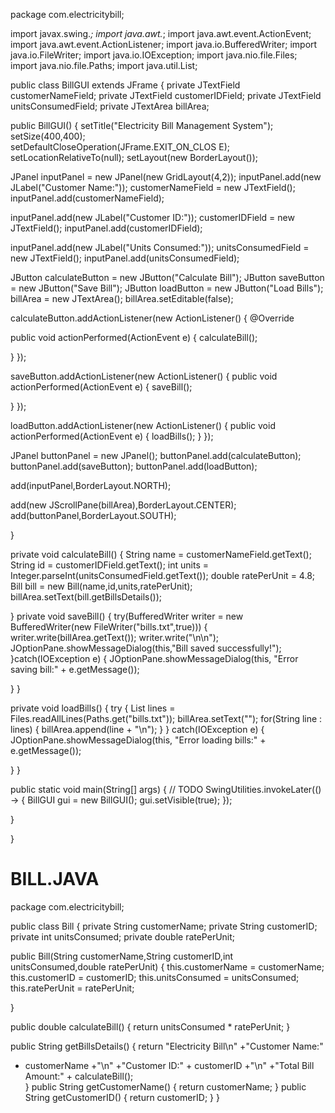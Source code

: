 package com.electricitybill; 
 
import javax.swing.*; 
import java.awt.*; 
import java.awt.event.ActionEvent; 
import java.awt.event.ActionListener; 
import java.io.BufferedWriter; 
import java.io.FileWriter; 
import java.io.IOException; 
import java.nio.file.Files; 
import java.nio.file.Paths; 
import java.util.List; 
 
public class BillGUI extends JFrame { 
private JTextField customerNameField; 
private JTextField customerIDField; 
private JTextField unitsConsumedField; 
private JTextArea billArea; 
 
public BillGUI() { 
setTitle("Electricity Bill Management System"); 
setSize(400,400);   
setDefaultCloseOperation(JFrame.EXIT_ON_CLOS 
E); 
setLocationRelativeTo(null); 
setLayout(new BorderLayout()); 
 
JPanel inputPanel = new JPanel(new 
GridLayout(4,2)); 
inputPanel.add(new JLabel("Customer Name:")); 
customerNameField = new JTextField(); 
inputPanel.add(customerNameField); 
 
inputPanel.add(new JLabel("Customer ID:")); 
customerIDField = new JTextField(); 
inputPanel.add(customerIDField); 
 
inputPanel.add(new JLabel("Units Consumed:")); 
unitsConsumedField = new JTextField(); 
inputPanel.add(unitsConsumedField); 
 
JButton calculateButton = new JButton("Calculate 
Bill"); 
JButton saveButton = new JButton("Save Bill"); 
JButton loadButton = new JButton("Load Bills"); 
billArea = new JTextArea(); 
billArea.setEditable(false); 
 
calculateButton.addActionListener(new 
ActionListener() { 
@Override 
  
public void actionPerformed(ActionEvent e) { 
calculateBill(); 
 
} 
}); 
 
saveButton.addActionListener(new ActionListener() 
{ 
public void actionPerformed(ActionEvent e) { 
saveBill(); 
 
} 
}); 
 
loadButton.addActionListener(new ActionListener() 
{ 
public void actionPerformed(ActionEvent e) { 
loadBills(); 
} 
}); 
 
JPanel buttonPanel = new JPanel(); 
buttonPanel.add(calculateButton); 
buttonPanel.add(saveButton); 
buttonPanel.add(loadButton); 
 
 
add(inputPanel,BorderLayout.NORTH); 
  
add(new 
JScrollPane(billArea),BorderLayout.CENTER); 
add(buttonPanel,BorderLayout.SOUTH); 
 
} 
 
private void calculateBill() { 
String name = customerNameField.getText(); 
String id = customerIDField.getText(); 
int units = 
Integer.parseInt(unitsConsumedField.getText()); 
double ratePerUnit = 4.8; 
Bill bill = new Bill(name,id,units,ratePerUnit); 
billArea.setText(bill.getBillsDetails()); 
 
} 
private void saveBill() { 
try(BufferedWriter writer = new 
BufferedWriter(new FileWriter("bills.txt",true))) { 
writer.write(billArea.getText()); 
writer.write("\n\n"); 
JOptionPane.showMessageDialog(this,"Bill saved 
successfully!"); 
}catch(IOException e) { 
JOptionPane.showMessageDialog(this, "Error 
saving bill:" + e.getMessage()); 
 
} 
} 
 
private void loadBills() { 
try { 
List<String> lines = 
Files.readAllLines(Paths.get("bills.txt")); 
billArea.setText(""); 
for(String line : lines) { 
billArea.append(line + "\n"); 
} 
} catch(IOException e) { 
JOptionPane.showMessageDialog(this, "Error 
loading bills:" + e.getMessage()); 
 
} 
} 
 
 
 
public static void main(String[] args) { 
// TODO 
SwingUtilities.invokeLater(() -> { 
BillGUI gui = new BillGUI(); 
gui.setVisible(true); 
}); 
 
} 
 
} 
 
# BILL.JAVA 
 
package com.electricitybill; 
 
public class Bill { 
private String customerName; 
private String customerID; 
private int unitsConsumed; 
private double ratePerUnit; 
 
public Bill(String customerName,String 
customerID,int unitsConsumed,double ratePerUnit) 
{ 
this.customerName = customerName; 
this.customerID = customerID; 
this.unitsConsumed = unitsConsumed; 
this.ratePerUnit = ratePerUnit; 
 
} 
 
public double calculateBill() { 
return unitsConsumed * ratePerUnit; 
} 
 
public String getBillsDetails() { 
return "Electricity Bill\n" +"Customer Name:" 
+ customerName +"\n" +"Customer ID:" + customerID 
+"\n" +"Total Bill Amount:" + calculateBill();   
} 
public String getCustomerName() { 
return customerName; 
} 
public String getCustomerID() { 
return customerID; 
} 
} 
